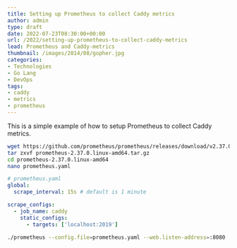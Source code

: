 ```yaml
---
title: Setting up Prometheus to collect Caddy metrics
author: admin
type: draft
date: 2022-07-23T08:30:00+00:00
url: /2022/setting-up-prometheus-to-collect-caddy-metrics
lead: Prometheus and Caddy-metrics
thumbnail: /images/2014/08/gopher.jpg
categories:
- Technologies
- Go Lang
- DevOps
tags:
- caddy
- metrics
- prometheus
---
```

This is a simple example of how to setup Prometheus to collect Caddy metrics.
<!--more-->

```bash
wget https://github.com/prometheus/prometheus/releases/download/v2.37.0/prometheus-2.37.0.linux-amd64.tar.gz
tar zxvf prometheus-2.37.0.linux-amd64.tar.gz
cd prometheus-2.37.0.linux-amd64
nano prometheus.yaml
```

```yaml
# prometheus.yaml
global:
  scrape_interval: 15s # default is 1 minute

scrape_configs:
  - job_name: caddy
    static_configs:
      - targets: ['localhost:2019']
```

```bash
./prometheus --config.file=prometheus.yaml --web.listen-address=:8080
```



